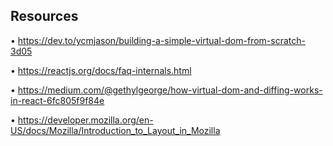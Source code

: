 ## Resources

• https://dev.to/ycmjason/building-a-simple-virtual-dom-from-scratch-3d05

• https://reactjs.org/docs/faq-internals.html

• https://medium.com/@gethylgeorge/how-virtual-dom-and-diffing-works-in-react-6fc805f9f84e

• https://developer.mozilla.org/en-US/docs/Mozilla/Introduction_to_Layout_in_Mozilla
